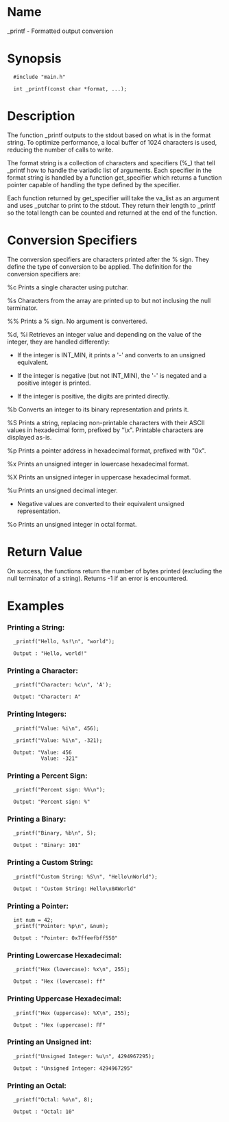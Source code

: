 # Name
  \_printf - Formatted output conversion

# Synopsis
```
  #include "main.h"

  int _printf(const char *format, ...);
```
# Description
  The function \_printf outputs to the stdout based on what is in the format string. To optimize performance, a local buffer of 1024 characters is used, reducing the number of calls to write.

  The format string is a collection of characters and specifiers (%\_) that tell
  \_printf how to handle the variadic list of arguments.
  Each specifier in the format string is handled by a function get\_specifier
  which returns a function pointer capable of handling the type defined by
  the specifier.

  Each function returned by get\_specifier will take the va\_list as an argument
  and uses \_putchar to print to the stdout. They return their length to
  \_printf so the total length can be counted and returned at the end of the
  function.

# Conversion Specifiers
The conversion specifiers are characters printed after the % sign. They define the type of conversion to be applied.
The definition for the conversion specifiers are:

%c      Prints a single character using putchar.

%s      Characters from the array are printed up to but not inclusing the null terminator.

%%      Prints a % sign. No argument is convertered.

%d, %i  Retrieves an integer value and depending on the value of the integer, they are handled differently:
- If the integer is INT\_MIN, it prints a '-' and converts to an unsigned equivalent.

- If the integer is negative (but not INT_MIN), the '-' is negated and a positive integer is printed.

- If the integer is positive, the digits are printed directly.

%b  Converts an integer to its binary representation and prints it.


%S      Prints a string, replacing non-printable characters with their ASCII values in hexadecimal form, 
    prefixed by "\x". Printable characters are displayed as-is.

%p      Prints a pointer address in hexadecimal format, prefixed with "0x".


%x      Prints an unsigned integer in lowercase hexadecimal format.


%X      Prints an unsigned integer in uppercase hexadecimal format.


%u      Prints an unsigned decimal integer.
- Negative values are converted to their equivalent unsigned representation.


%o  Prints an unsigned integer in octal format.


# Return Value
On success, the functions return the number of bytes printed
(excluding the null terminator of a string).
Returns -1 if an error is encountered.

# Examples
### Printing a String:
```
  _printf("Hello, %s!\n", "world");

  Output : "Hello, world!"
```
### Printing a Character:
```
  _printf("Character: %c\n", 'A');

  Output: "Character: A"
```
### Printing Integers:
```
  _printf("Value: %i\n", 456);

  _printf("Value: %i\n", -321);

  Output: "Value: 456
           Value: -321"
```
### Printing a Percent Sign:
```
  _printf("Percent sign: %%\n");

  Output: "Percent sign: %"
```
### Printing a Binary:
```
  _printf("Binary, %b\n", 5);

  Output : "Binary: 101"
```
### Printing a Custom String:
```
  _printf("Custom String: %S\n", "Hello\nWorld");

  Output : "Custom String: Hello\x0AWorld"
```
### Printing a Pointer:
```
  int num = 42;
  _printf("Pointer: %p\n", &num);

  Output : "Pointer: 0x7ffeefbff550"
```
### Printing Lowercase Hexadecimal:
```
  _printf("Hex (lowercase): %x\n", 255);

  Output : "Hex (lowercase): ff"
```
### Printing Uppercase Hexadecimal:
```
  _printf("Hex (uppercase): %X\n", 255);

  Output : "Hex (uppercase): FF"
```
### Printing an Unsigned int:
```
  _printf("Unsigned Integer: %u\n", 4294967295);

  Output : "Unsigned Integer: 4294967295"
```
### Printing an Octal:
```
  _printf("Octal: %o\n", 8);

  Output : "Octal: 10"
```
